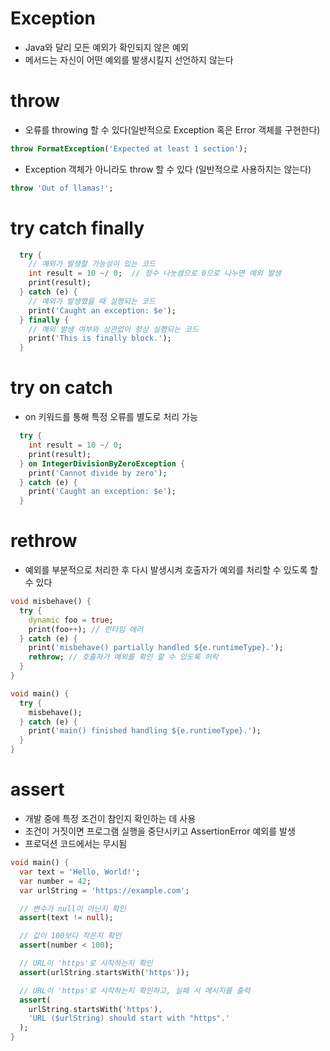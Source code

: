 # Exception
- Java와 달리 모든 예외가 확인되지 않은 예외
- 메서드는 자신이 어떤 예외를 발생시킬지 선언하지 않는다

# throw
- 오류를 throwing 할 수 있다(일반적으로 Exception 혹은 Error 객체를 구현한다)
```dart
throw FormatException('Expected at least 1 section');
```
- Exception 객체가 아니라도 throw 할 수 있다 (일반적으로 사용하지는 않는다)
```dart
throw 'Out of llamas!';
```

# try catch finally
```dart
  try {
    // 예외가 발생할 가능성이 있는 코드
    int result = 10 ~/ 0;  // 정수 나눗셈으로 0으로 나누면 예외 발생
    print(result);
  } catch (e) {
    // 예외가 발생했을 때 실행되는 코드
    print('Caught an exception: $e');
  } finally {
    // 예외 발생 여부와 상관없이 항상 실행되는 코드
    print('This is finally block.');
  }
```

# try on catch
- on 키워드를 통해 특정 오류를 별도로 처리 가능
```dart
  try {
    int result = 10 ~/ 0;
    print(result);
  } on IntegerDivisionByZeroException {
    print('Cannot divide by zero');
  } catch (e) {
    print('Caught an exception: $e');
  }
```

# rethrow
- 예외를 부분적으로 처리한 후 다시 발생시켜 호출자가 예외를 처리할 수 있도록 할 수 있다
```dart
void misbehave() {
  try {
    dynamic foo = true;
    print(foo++); // 런타임 에러
  } catch (e) {
    print('misbehave() partially handled ${e.runtimeType}.');
    rethrow; // 호출자가 예외를 확인 할 수 있도록 허락
  }
}

void main() {
  try {
    misbehave();
  } catch (e) {
    print('main() finished handling ${e.runtimeType}.');
  }
}
```

# assert
- 개발 중에 특정 조건이 참인지 확인하는 데 사용
- 조건이 거짓이면 프로그램 실행을 중단시키고 AssertionError 예외를 발생
- 프로덕션 코드에서는 무시됨
```dart
void main() {
  var text = 'Hello, World!';
  var number = 42;
  var urlString = 'https://example.com';

  // 변수가 null이 아닌지 확인
  assert(text != null);

  // 값이 100보다 작은지 확인
  assert(number < 100);

  // URL이 'https'로 시작하는지 확인
  assert(urlString.startsWith('https'));

  // URL이 'https'로 시작하는지 확인하고, 실패 시 메시지를 출력
  assert(
    urlString.startsWith('https'),
    'URL ($urlString) should start with "https".'
  );
}
```